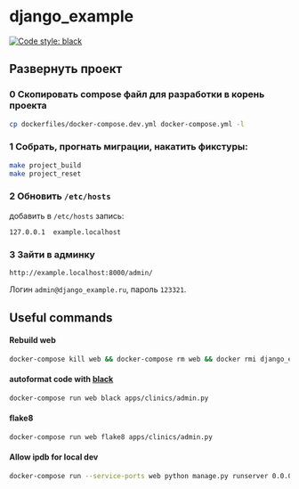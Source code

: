 # django_example
[![Code style: black](https://img.shields.io/badge/code%20style-black-000000.svg)](https://github.com/psf/black)


## Развернуть проект
### 0 Скопировать compose файл для разработки в корень проекта
```bash
cp dockerfiles/docker-compose.dev.yml docker-compose.yml -l
```

### 1 Собрать, прогнать миграции, накатить фикстуры:
```bash
make project_build
make project_reset
```

### 2 Обновить `/etc/hosts`
добавить в `/etc/hosts` запись:
```
127.0.0.1  example.localhost
```

### 3 Зайти в админку
```
http://example.localhost:8000/admin/
```
Логин `admin@django_example.ru`, пароль `123321`.


Useful commands
-------------
#### Rebuild web
```bash
docker-compose kill web && docker-compose rm web && docker rmi django_exapmle_web:latest && docker-compose build web
```

#### autoformat code with [black](https://black.readthedocs.io/en/stable/) 
```bash
docker-compose run web black apps/clinics/admin.py
```

#### flake8 
```bash
docker-compose run web flake8 apps/clinics/admin.py
```

#### Allow ipdb for local dev
```bash
docker-compose run --service-ports web python manage.py runserver 0.0.0.0:8000
```
